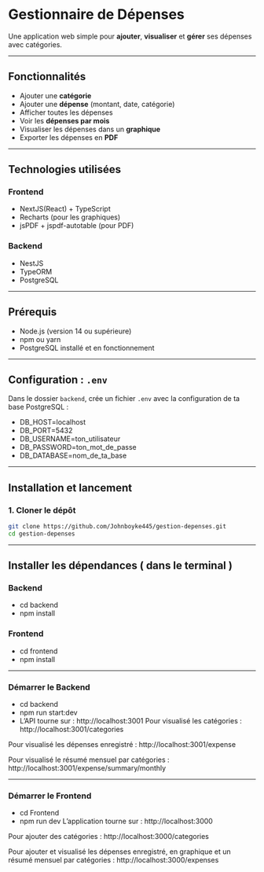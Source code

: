 # Gestionnaire de Dépenses

Une application web simple pour **ajouter**, **visualiser** et **gérer** ses dépenses avec catégories.

---

## Fonctionnalités

-  Ajouter une **catégorie**
-  Ajouter une **dépense** (montant, date, catégorie)
-  Afficher toutes les dépenses
-  Voir les **dépenses par mois**
-  Visualiser les dépenses dans un **graphique**
-  Exporter les dépenses en **PDF**

---

## Technologies utilisées

### Frontend
- NextJS(React) + TypeScript
- Recharts (pour les graphiques)
- jsPDF + jspdf-autotable (pour PDF)

### Backend 
- NestJS
- TypeORM
- PostgreSQL

---

## Prérequis

- Node.js (version 14 ou supérieure)
- npm ou yarn
- PostgreSQL installé et en fonctionnement

---

## Configuration : `.env`

Dans le dossier `backend`, crée un fichier `.env` avec la configuration de ta base PostgreSQL :

- DB_HOST=localhost
- DB_PORT=5432
- DB_USERNAME=ton_utilisateur
- DB_PASSWORD=ton_mot_de_passe
- DB_DATABASE=nom_de_ta_base

---

## Installation et lancement

### 1. Cloner le dépôt

```bash
git clone https://github.com/Johnboyke445/gestion-depenses.git
cd gestion-depenses
```
---

## Installer les dépendances ( dans le terminal ) 

### Backend 

- cd backend
- npm install

### Frontend 

- cd frontend
- npm install

---
### Démarrer le Backend

- cd backend
- npm run start:dev
- L’API tourne sur : http://localhost:3001
Pour visualisé les catégories : http://localhost:3001/categories

Pour visualisé les dépenses enregistré : http://localhost:3001/expense

Pour visualisé le résumé mensuel par catégories : http://localhost:3001/expense/summary/monthly

---

### Démarrer le Frontend

- cd Frontend
- npm run dev
L’application tourne sur : http://localhost:3000

Pour ajouter des catégories :  http://localhost:3000/categories

Pour ajouter et visualisé les dépenses enregistré, en graphique et un résumé mensuel par catégories : http://localhost:3000/expenses

 
